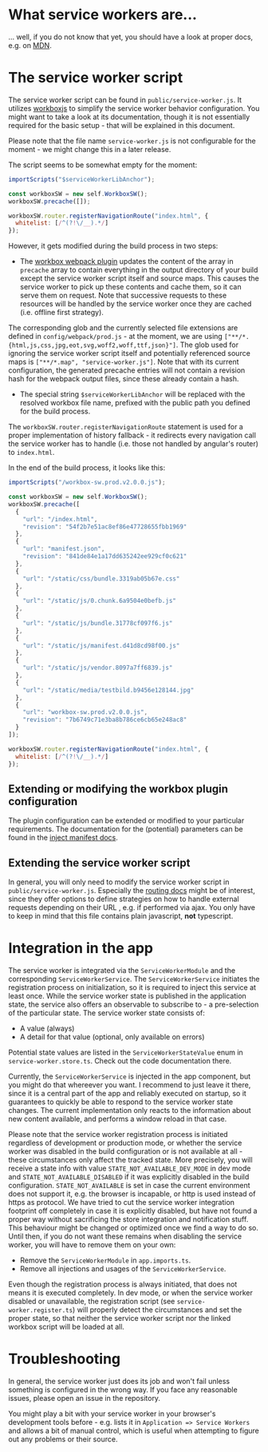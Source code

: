 # What service workers are...
... well, if you do not know that yet, you should have a look at proper docs, e.g. on [MDN](https://developer.mozilla.org/en-US/docs/Web/API/Service_Worker_API).

# The service worker script

The service worker script can be found in `public/service-worker.js`. It utilizes [workboxjs](https://workboxjs.org/) to simplify the service worker behavior configuration. You might want to take a look at its documentation, though it is not essentially required for the basic setup - that will be explained in this document.

Please note that the file name `service-worker.js` is not configurable for the moment - we might change this in a later release.

The script seems to be somewhat empty for the moment:

```javascript
importScripts("$serviceWorkerLibAnchor");

const workboxSW = new self.WorkboxSW();
workboxSW.precache([]);

workboxSW.router.registerNavigationRoute("index.html", {
  whitelist: [/^(?!\/__).*/]
});
```
However, it gets modified during the build process in two steps:
- The [workbox webpack plugin](https://workboxjs.org/reference-docs/latest/module-workbox-webpack-plugin.html) updates the content of the array in `precache` array to contain everything in the output directory of your build except the service worker script itself and source maps. This causes the service worker to pick up these contents and cache them, so it can serve them on request. Note that successive requests to these resources will be handled by the service worker once they are cached (i.e. offline first strategy).

 The corresponding glob and the currently selected file extensions are defined in `config/webpack/prod.js` - at the moment, we are using `["**/*.{html,js,css,jpg,eot,svg,woff2,woff,ttf,json}"]`. The glob used for ignoring the service worker script itself and potentially referenced source maps is `["**/*.map", "service-worker.js"]`. Note that with its current configuration, the generated precache entries will not contain a revision hash for the webpack output files, since these already contain a hash.
- The special string `$serviceWorkerLibAnchor` will be replaced with the resolved workbox file name, prefixed with the public path you defined for the build process.

The `workboxSW.router.registerNavigationRoute` statement is used for a proper implementation of history fallback - it redirects every navigation call the service worker has to handle (i.e. those not handled by angular's router) to `index.html`.

In the end of the build process, it looks like this:
```javascript
importScripts("/workbox-sw.prod.v2.0.0.js");

const workboxSW = new self.WorkboxSW();
workboxSW.precache([
  {
    "url": "/index.html",
    "revision": "54f2b7e51ac8ef86e47728655fbb1969"
  },
  {
    "url": "manifest.json",
    "revision": "841de84e1a17dd635242ee929cf0c621"
  },
  {
    "url": "/static/css/bundle.3319ab05b67e.css"
  },
  {
    "url": "/static/js/0.chunk.6a9504e0befb.js"
  },
  {
    "url": "/static/js/bundle.31778cf097f6.js"
  },
  {
    "url": "/static/js/manifest.d41d8cd98f00.js"
  },
  {
    "url": "/static/js/vendor.8097a7ff6839.js"
  },
  {
    "url": "/static/media/testbild.b9456e128144.jpg"
  },
  {
    "url": "workbox-sw.prod.v2.0.0.js",
    "revision": "7b6749c71e3ba8b786ce6cb65e248ac8"
  }
]);

workboxSW.router.registerNavigationRoute("index.html", {
  whitelist: [/^(?!\/__).*/]
});
```

## Extending or modifying the workbox plugin configuration
The plugin configuration can be extended or modified to your particular requirements. The documentation for the (potential) parameters can be found in the [inject manifest docs](https://workboxjs.org/reference-docs/latest/module-workbox-build.html#.injectManifest).

## Extending the service worker script
In general, you will only need to modify the service worker script in `public/service-worker.js`. Especially the [routing docs](https://workboxjs.org/reference-docs/latest/module-workbox-routing.html) might be of interest, since they offer options to define strategies on how to handle external requests depending on their URL , e.g. if performed via ajax. You only have to keep in mind that this file contains plain javascript, **not** typescript.

# Integration in the app
The service worker is integrated via the `ServiceWorkerModule` and the corresponding `ServiceWorkerService`. The `ServiceWorkerService` initiates the registration process on initialization, so it is required to inject this service at least once. While the service worker state is published in the application state, the service also offers an observable to subscribe to - a pre-selection of the particular state. The service worker state consists of:
- A value (always)
- A detail for that value (optional, only available on errors)

Potential state values are listed in the `ServiceWorkerStateValue` enum in `service-worker.store.ts`. Check out the code documentation there.

Currently, the `ServiceWorkerService` is injected in the app component, but you might do that whereever you want. I recommend to just leave it there, since it is a central part of the app and reliably executed on startup, so it guarantees to quickly be able to respond to the service worker state changes. The current implementation only reacts to the information about new content available, and performs a window reload in that case.

Please note that the service worker registration process is initiated regardless of development or production mode, or whether the service worker was disabled in the build configuration or is not available at all - these circumstances only affect the tracked state. More precisely, you will receive a state info with value `STATE_NOT_AVAILABLE_DEV_MODE` in dev mode and `STATE_NOT_AVAILABLE_DISABLED` if it was explicitly disabled in the build configuration. `STATE_NOT_AVAILABLE` is set in case the current environment does not support it, e.g. the browser is incapable, or http is used instead of https as protocol.
We have tried to cut the service worker integration footprint off completely in case it is explicitly disabled, but have not found a proper way without sacrificing the store integration and notification stuff. This behaviour might be changed or optimized once we find a way to do so. Until then, if you do not want these remains when disabling the service worker, you will have to remove them on your own:
- Remove the `ServiceWorkerModule` in `app.imports.ts`.
- Remove all injections and usages of the `ServiceWorkerService`.


Even though the registration process is always initiated, that does not means it is executed completely. In dev mode, or when the service worker disabled or unavailable, the registration script (see `service-worker.register.ts`) will properly detect the circumstances and set the proper state, so that neither the service worker script nor the linked workbox script will be loaded at all.

# Troubleshooting
In general, the service worker just does its job and won't fail unless something is configured in the wrong way. If you face any reasonable issues, please open an issue in the repository.

You might play a bit with your service worker in your browser's development tools before - e.g. lists it in `Application => Service Workers` and allows a bit of manual control, which is useful when attempting to figure out any problems or their source.